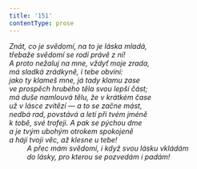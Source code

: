 ```yaml
---
title: '151'
contentType: prose
---
```


_Znát, co je svědomí, na to je láska mladá,  
třebaže svědomí se rodí právě z ní!  
A proto nežaluj na mne, vždyť moje zrada,  
má sladká zrádkyně, i tebe obviní:  
jako ty klameš mne, já tady klamu zase  
ve prospěch hrubého těla svou lepší část;  
má duše namlouvá tělu, že v krátkém čase  
už v lásce zvítězí — a to se začne mást,  
nedbá rad, povstává a letí při tvém jméně  
k tobě, své trofeji. A pak se pýchou dme  
a je tvým ubohým otrokem spokojeně  
a hájí tvoji věc, až klesne u tebe!  
         A přec mám svědomí, i když svou lásku vkládám  
         do lásky, pro kterou se pozvedám i padám!_
